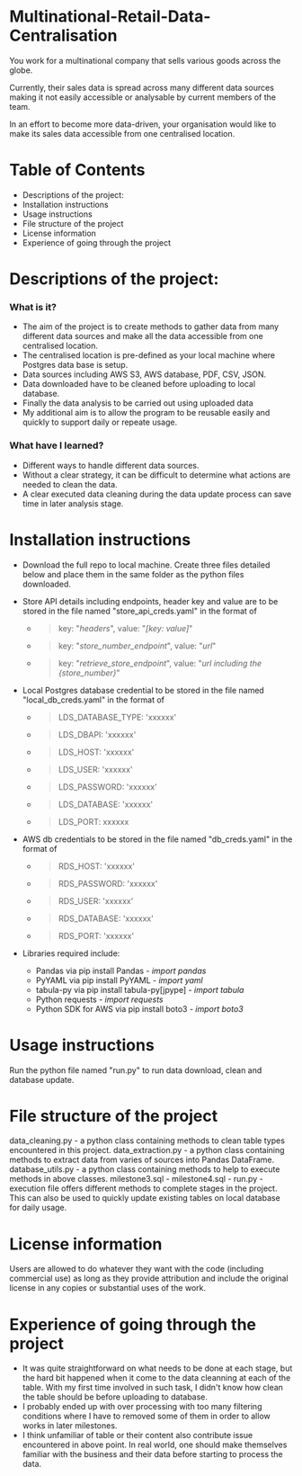 # Multinational-Retail-Data-Centralisation
You work for a multinational company that sells various goods across the globe.

Currently, their sales data is spread across many different data sources making it not easily accessible or analysable by current members of the team.

In an effort to become more data-driven, your organisation would like to make its sales data accessible from one centralised location.

# Table of Contents
- Descriptions of the project:
- Installation instructions
- Usage instructions
- File structure of the project
- License information
- Experience of going through the project

# Descriptions of the project:
### What is it?
- The aim of the project is to create methods to gather data from many different data sources and make all the data accessible from one centralised location. 
- The centralised location is pre-defined as your local machine where Postgres data base is setup. 
- Data sources including AWS S3, AWS database, PDF, CSV, JSON.
- Data downloaded have to be cleaned before uploading to local database.
- Finally the data analysis to be carried out using uploaded data
- My additional aim is to allow the program to be reusable easily and quickly to support daily or repeate usage. 

### What have I learned?
- Different ways to handle different data sources.
- Without a clear strategy, it can be difficult to determine what actions are needed to clean the data.
- A clear executed data cleaning during the data update process can save time in later analysis stage.

# Installation instructions

- Download the full repo to local machine. Create three files detailed below and place them in the same folder as the python files downloaded.

- Store API details including endpoints, header key and value are to be stored in the file named "store_api_creds.yaml" in the format of

  - >key: "*headers*", value: "*[key: value]*"
  - >key: "*store_number_endpoint*", value: "*url*"
  - >key: "*retrieve_store_endpoint*", value: "*url including the {store_number}*"

- Local Postgres database credential to be stored in the file named "local_db_creds.yaml" in the format of
  - >LDS_DATABASE_TYPE: 'xxxxxx'
  - >LDS_DBAPI: 'xxxxxx'
  - >LDS_HOST: 'xxxxxx'
  - >LDS_USER: 'xxxxxx'
  - >LDS_PASSWORD: 'xxxxxx'
  - >LDS_DATABASE: 'xxxxxx'
  - >LDS_PORT: xxxxxx

- AWS db credentials to be stored in the file named "db_creds.yaml" in the format of
  - >RDS_HOST: 'xxxxxx'
  - >RDS_PASSWORD: 'xxxxxx'
  - >RDS_USER: 'xxxxxx'
  - >RDS_DATABASE: 'xxxxxx'
  - >RDS_PORT: 'xxxxxx'

- Libraries required include: 
  - Pandas via pip install Pandas - *import pandas*
  - PyYAML via pip install PyYAML - *import yaml*
  - tabula-py via pip install tabula-py[jpype] - *import tabula*
  - Python requests - *import requests*
  - Python SDK for AWS via pip install boto3 - *import boto3*

# Usage instructions

Run the python file named "run.py" to run data download, clean and database update.

# File structure of the project

data_cleaning.py - a python class containing methods to clean table types encountered in this project.
data_extraction.py - a python class containing methods to extract data from varies of sources into Pandas DataFrame.
database_utils.py - a python class containing methods to help to execute methods in above classes.
milestone3.sql - 
milestone4.sql - 
run.py - execution file offers different methods to complete stages in the project. This can also be used to quickly update existing tables on local database for daily usage.

# License information

Users are allowed to do whatever they want with the code (including commercial use) as long as they provide attribution and include the original license in any copies or substantial uses of the work.

# Experience of going through the project

- It was quite straightforward on what needs to be done at each stage, but the hard bit happened when it come to the data cleanning at each of the table. With my first time involved in such task, I didn't know how clean the table should be before uploading to database.
- I probably ended up with over processing with too many filtering conditions where I have to removed some of them in order to allow works in later milestones.
- I think unfamiliar of table or their content also contribute issue encountered in above point. In real world, one should make themselves familiar with the business and their data before starting to process the data. 